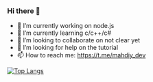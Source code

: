 ### Hi there 👋

- 🔭 I’m currently working on node.js
- 🌱 I’m currently learning c/c++/c#
- 👯 I’m looking to collaborate on not clear yet
- 🤔 I’m looking for help on the tutorial
- 📫 How to reach me: https://t.me/mahdiy_dev

[![Top Langs](https://github-readme-stats.vercel.app/api/top-langs/?username=mahdiydev&theme=dark)](https://github.com/anuraghazra/github-readme-stats)
